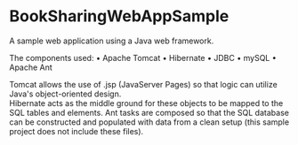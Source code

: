 BookSharingWebAppSample
=======================

A sample web application using a Java web framework.  

The components used:
• Apache Tomcat
• Hibernate
• JDBC
• mySQL
• Apache Ant

Tomcat allows the use of .jsp (JavaServer Pages) so that logic can utilize Java's object-oriented design.  
Hibernate acts as the middle ground for these objects to be mapped to the SQL tables and elements.  Ant tasks are 
composed so that the SQL database can be constructed and populated with data from a clean setup 
(this sample project does not include these files).
